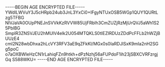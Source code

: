 -----BEGIN AGE ENCRYPTED FILE-----
YWdlLWVuY3J5cHRpb24ub3JnL3YxCi0+IFgyNTUxOSB5WGp1QUY1QURtLzg5TFBG
NlVJaVA0OUpPNEJnSVVkKzRVVW85UjFRblh3CmZUZjRzMjUrQVJ5aWh1S25PblBG
SmpIR3ZNSVJEU2hMUlV4elk2U054MTQKLS0tIEZIRDUzZDdPcFFLb2hWZjBUUzE4
cmI2N28wbDhxa2hLcVY3RFV3aE9qZFkKI/MGx0s0IaRDJlSxK9mIa2nH2SGg5poC
o7aOXBWIeHzCN1rLahiqFZn9htkh+dPzNzhj56aFUPdoF1ih23jSBXCVRFzrgjGq
S588WKU=
-----END AGE ENCRYPTED FILE-----
